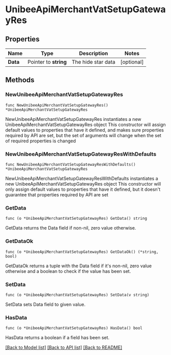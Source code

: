 # UnibeeApiMerchantVatSetupGatewayRes

## Properties

Name | Type | Description | Notes
------------ | ------------- | ------------- | -------------
**Data** | Pointer to **string** | The hide star data | [optional] 

## Methods

### NewUnibeeApiMerchantVatSetupGatewayRes

`func NewUnibeeApiMerchantVatSetupGatewayRes() *UnibeeApiMerchantVatSetupGatewayRes`

NewUnibeeApiMerchantVatSetupGatewayRes instantiates a new UnibeeApiMerchantVatSetupGatewayRes object
This constructor will assign default values to properties that have it defined,
and makes sure properties required by API are set, but the set of arguments
will change when the set of required properties is changed

### NewUnibeeApiMerchantVatSetupGatewayResWithDefaults

`func NewUnibeeApiMerchantVatSetupGatewayResWithDefaults() *UnibeeApiMerchantVatSetupGatewayRes`

NewUnibeeApiMerchantVatSetupGatewayResWithDefaults instantiates a new UnibeeApiMerchantVatSetupGatewayRes object
This constructor will only assign default values to properties that have it defined,
but it doesn't guarantee that properties required by API are set

### GetData

`func (o *UnibeeApiMerchantVatSetupGatewayRes) GetData() string`

GetData returns the Data field if non-nil, zero value otherwise.

### GetDataOk

`func (o *UnibeeApiMerchantVatSetupGatewayRes) GetDataOk() (*string, bool)`

GetDataOk returns a tuple with the Data field if it's non-nil, zero value otherwise
and a boolean to check if the value has been set.

### SetData

`func (o *UnibeeApiMerchantVatSetupGatewayRes) SetData(v string)`

SetData sets Data field to given value.

### HasData

`func (o *UnibeeApiMerchantVatSetupGatewayRes) HasData() bool`

HasData returns a boolean if a field has been set.


[[Back to Model list]](../README.md#documentation-for-models) [[Back to API list]](../README.md#documentation-for-api-endpoints) [[Back to README]](../README.md)


